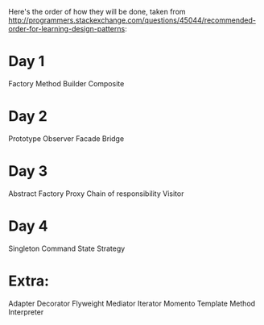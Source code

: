 Here's the order of how they will be done, taken from http://programmers.stackexchange.com/questions/45044/recommended-order-for-learning-design-patterns:
# Day 1
Factory Method
Builder
Composite

# Day 2
Prototype
Observer
Facade
Bridge

# Day 3
Abstract Factory
Proxy
Chain of responsibility
Visitor

# Day 4
Singleton
Command
State
Strategy

# Extra:
Adapter
Decorator
Flyweight
Mediator
Iterator
Momento
Template Method
Interpreter